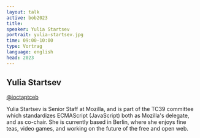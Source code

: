 ```yaml
---
layout: talk
active: bob2023
title: 
speaker: Yulia Startsev
portrait: yulia-startsev.jpg
time: 09:00-10:00
type: Vortrag
language: english
head: 2023
---
```



## Yulia Startsev

[@ioctaptceb](http://twitter.com/ioctaptceb)

Yulia Startsev is Senior Staff at Mozilla, and is part
of the TC39 committee which standardizes ECMAScript (JavaScript) both as
Mozilla's delegate, and as co-chair. She is currently based in Berlin,
where she enjoys fine teas, video games, and working on the future of the
free and open web.
